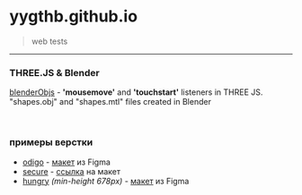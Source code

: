 # yygthb.github.io
> web tests
<hr/>

### THREE.JS & Blender
[blenderObjs] - **'mousemove'** and **'touchstart'** listeners in THREE JS. "shapes.obj" and "shapes.mtl" files created in Blender
 
&nbsp;
### примеры верстки
- [odigo] - [макет](https://www.figma.com/file/ClPSP7KCU1NbvxMXA914hlFk/travel-landing-page-jacobvoyles?node-id=0%3A1) из Figma
- [secure] - [ссылка](https://www.sketchappsources.com/free-source/3280-simple-landing-page-sketch-freebie-resource.html) на макет
- [hungry] _(min-height 678px)_ - [макет](https://www.figma.com/file/YMLK4BwcowltWe0ZyLgOyrOp/Hunger---Website-Template?node-id=0%3A1) из Figma

[blenderObjs]: <https://yygthb.github.io/blenderObjs/>
[odigo]: <https://yygthb.github.io/odigo/>
[secure]: <https://yygthb.github.io/secure/>
[hungry]: <https://yygthb.github.io/hungry/>